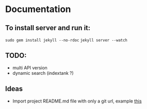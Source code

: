 # Documentation

## To install server and run it:
`sudo gem install jekyll --no-rdoc`
`jekyll server --watch`

## TODO:
- multi API version
- dynamic search (indextank ?)

## Ideas
- Import project README.md file with only a git url, example [this](https://github.com/recurser/jekyll-plugins)